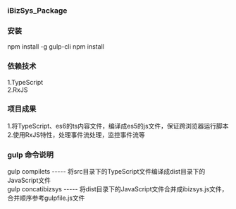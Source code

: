 ### iBizSys_Package

### 安装
npm install -g gulp-cli
npm install 

### 依赖技术
1.TypeScript<br/>
2.RxJS<br/>

### 项目成果
1.将TypeScript、es6的ts内容文件，编译成es5的js文件，保证跨浏览器运行脚本<br/>
2.使用RxJS特性，处理事件流处理，监控事件流等<br/>

### gulp 命令说明
gulp compilets            -----  将src目录下的TypeScript文件编译成dist目录下的JavaScript文件<br/>
gulp concatibizsys        -----  将dist目录下的JavaScript文件合并成ibizsys.js文件，合并顺序参考gulpfile.js文件  
